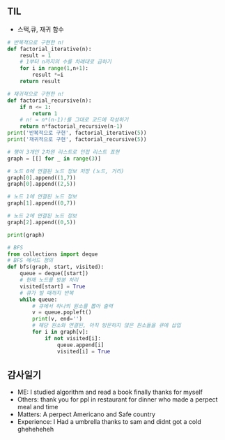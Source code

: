 ## TIL 
- 스택,큐, 재귀 함수 
```python
# 반목적으로 구현한 n!
def factorial_iterative(n):
    result = 1 
    # 1부터 n까지의 수를 차례대로 곱하기 
    for i in range(1,n+1):
        result *=i
    return result 

# 재귀적으로 구현한 n!
def factorial_recursive(n):
    if n <= 1:
        return 1 
    # n! = n*(n-1)!를 그대로 코드에 작성하기 
    return n*factorial_recursive(n-1)
print('반복적으로 구현', factorial_iterative(5))
print('재귀적으로 구현', factorial_recursive(5))

# 행이 3개인 2차원 리스트로 인접 리스트 표현
graph = [[] for _ in range(3)]

# 노드 0에 연결된 노드 정보 저장 (노드, 거리)
graph[0].append((1,7))
graph[0].append((2,5))

# 노드 1에 연결된 노드 정보 
graph[1].append((0,7))

# 노드 2에 연결된 노드 정보 
graph[2].append((0,5))

print(graph)

# BFS
from collections import deque
# BFS 메서드 정의 
def bfs(graph, start, visited):
    queue = deque([start])
    # 현재 노드를 방분 처리 
    visited[start] = True
    # 큐가 빌 때까지 반복
    while queue:
        # 큐에서 하나의 원소를 뽑아 출력 
        v = queue.popleft()
        print(v, end='')
        # 해당 원소와 연결된, 아직 방문하지 않은 원소들을 큐에 삽입
        for i in graph[v]:
            if not visited[i]:
                queue.append[i]
                visited[i] = True 
```

## 감사일기 
- ME: I studied algorithm and read a book finally thanks for myself
- Others: thank you for ppl in restaurant for dinner who made a perpect meal and time 
- Matters: A perpect Americano and Safe country 
- Experience: I Had a umbrella thanks to sam and didnt got a cold gheheheheh
